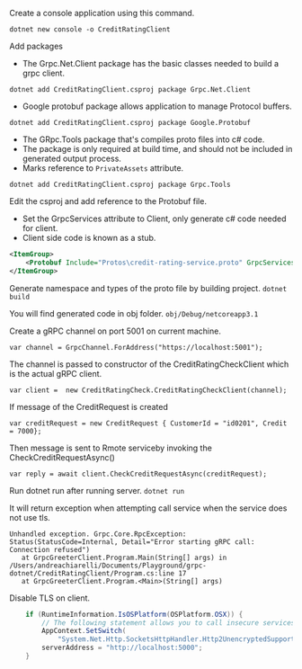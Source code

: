 Create a console application using this command.
```
dotnet new console -o CreditRatingClient
```

Add packages 
* The Grpc.Net.Client package has the basic classes needed to build a grpc client.

```
dotnet add CreditRatingClient.csproj package Grpc.Net.Client
```
* Google protobuf package allows application to manage Protocol buffers.

```
dotnet add CreditRatingClient.csproj package Google.Protobuf
```

* The GRpc.Tools package that's compiles proto files into c# code. 
* The package is only required at build time, and should not be included in generated output process.
* Marks reference to ```PrivateAssets``` attribute.
```
dotnet add CreditRatingClient.csproj package Grpc.Tools
```

Edit the csproj and add reference to the Protobuf file.
* Set the GrpcServices attribute to Client, only generate c# code needed for client.
* Client side code is known as a stub.
``` xml
<ItemGroup>
    <Protobuf Include="Protos\credit-rating-service.proto" GrpcServices="Client" />
</ItemGroup>
```

Generate namespace and types of the proto file by building project.
``` dotnet build ```

You will find generated code in obj folder.
``` obj/Debug/netcoreapp3.1 ```

Create a gRPC channel on port 5001 on current machine.
```
var channel = GrpcChannel.ForAddress("https://localhost:5001");
```

The channel is passed to constructor of the CreditRatingCheckClient which is the actual gRPC client.
```
var client =  new CreditRatingCheck.CreditRatingCheckClient(channel);
```

If message of the CreditRequest is created
```
var creditRequest = new CreditRequest { CustomerId = "id0201", Credit = 7000};
```

Then message is sent to Rmote serviceby invoking the CheckCreditRequestAsync()
```
var reply = await client.CheckCreditRequestAsync(creditRequest);
```

Run dotnet run after running server.
``` dotnet run ```

It will return exception when attempting call service when the service does not use tls.
```
Unhandled exception. Grpc.Core.RpcException: Status(StatusCode=Internal, Detail="Error starting gRPC call: Connection refused")
   at GrpcGreeterClient.Program.Main(String[] args) in /Users/andreachiarelli/Documents/Playground/grpc-dotnet/CreditRatingClient/Program.cs:line 17
   at GrpcGreeterClient.Program.<Main>(String[] args)
```
Disable TLS on client.
``` c#
    if (RuntimeInformation.IsOSPlatform(OSPlatform.OSX)) {
        // The following statement allows you to call insecure services. To be used only in development environments.
        AppContext.SetSwitch(
            "System.Net.Http.SocketsHttpHandler.Http2UnencryptedSupport", true);
        serverAddress = "http://localhost:5000";
    }
```